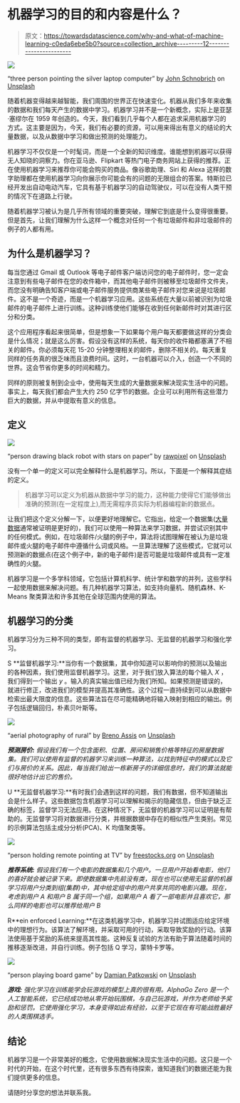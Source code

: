 # 机器学习的目的和内容是什么？

> 原文：<https://towardsdatascience.com/why-and-what-of-machine-learning-c0eda6ebe5b0?source=collection_archive---------12----------------------->

![](img/f2b9124ea539d15ec20403301598f8bc.png)

“three person pointing the silver laptop computer” by [John Schnobrich](https://unsplash.com/@johnschno?utm_source=medium&utm_medium=referral) on [Unsplash](https://unsplash.com?utm_source=medium&utm_medium=referral)

随着机器变得越来越智能，我们周围的世界正在快速变化。机器从我们多年来收集的数据和我们每天产生的数据中学习。机器学习并不是一个新概念，实际上是亚瑟·塞缪尔在 1959 年创造的。今天，我们看到几乎每个人都在追求采用机器学习的方式。这主要是因为，今天，我们有必要的资源，可以用来得出有意义的结论的大量数据，以及从数据中学习和做出预测的处理能力。

机器学习不仅仅是一个时髦词，而是一个全新的知识维度。谁能想到机器可以获得无人知晓的洞察力。你在亚马逊、Flipkart 等热门电子商务网站上获得的推荐。正在使用机器学习来推荐你可能会购买的商品。像谷歌助理、Siri 和 Alexa 这样的数字助理都在使用机器学习向你展示你可能会有的问题的无限组合的答案。特斯拉已经开发出自动电动汽车，它具有基于机器学习的自动驾驶仪，可以在没有人类干预的情况下在道路上行驶。

随着机器学习被认为是几乎所有领域的重要突破，理解它到底是什么变得很重要。但是首先，让我们理解为什么这样一个概念对任何一个有垃圾邮件和非垃圾邮件的例子的人都有用。

## 为什么是机器学习？

每当您通过 Gmail 或 Outlook 等电子邮件客户端访问您的电子邮件时，您一定会注意到有些电子邮件在您的收件箱中，而其他电子邮件则被移至垃圾邮件文件夹，而您没有明确告知客户端或电子邮件服务提供商某些电子邮件对您来说是垃圾邮件。这不是一个奇迹，而是一个机器学习应用。这些系统在大量以前被识别为垃圾邮件的电子邮件上进行训练。这种训练使他们能够在收到任何新邮件时对其进行区分和分类。

这个应用程序看起来很简单，但是想象一下如果每个用户每天都要做这样的分类会是什么情况；就是这么厉害。假设没有这样的系统，每天你的收件箱都塞满了不相关的邮件。你必须每天花 15-20 分钟整理相关的邮件，删除不相关的。每天重复同样的任务真的很乏味而且浪费时间。这时，一台机器可以介入，创造一个不同的世界。这会节省你更多的时间和精力。

同样的原则被复制到企业中，使用每天生成的大量数据来解决现实生活中的问题。事实上，每天我们都会产生大约 250 亿字节的数据。企业可以利用所有这些潜力巨大的数据，并从中提取有意义的信息。

## 定义

![](img/1b9a50814bab90335cb5edbcc5aee96d.png)

“person drawing black robot with stars on paper” by [rawpixel](https://unsplash.com/@rawpixel?utm_source=medium&utm_medium=referral) on [Unsplash](https://unsplash.com?utm_source=medium&utm_medium=referral)

没有一个单一的定义可以完全解释什么是机器学习。所以，下面是一个解释其症结的定义。

> 机器学习可以定义为机器从数据中学习的能力，这种能力使得它们能够做出准确的预测(在一定程度上),而无需程序员实际为机器编程新的数据点。

让我们把这个定义分解一下，以便更好地理解它。它指出，给定一个数据集([大量数据](https://static.googleusercontent.com/media/research.google.com/en//pubs/archive/35179.pdf)通常被证明是更好的)，我们可以使用一种算法来学习数据，并尝试识别其中的任何模式。例如，在垃圾邮件/火腿的例子中，算法将试图理解在被认为是垃圾邮件或火腿的电子邮件中遵循什么词或风格。一旦算法理解了这些模式，它就可以预测新的数据点(在这个例子中，新的电子邮件)是否可能是垃圾邮件或具有一定准确性的火腿。

机器学习是一个多学科领域，它包括计算机科学、统计学和数学的并列，这些学科一起使用数据来解决问题。有几种机器学习算法，如支持向量机、随机森林、K-Means 聚类算法和许多其他在全球范围内使用的算法。

## 机器学习的分类

机器学习分为三种不同的类型，即有监督的机器学习、无监督的机器学习和强化学习。

S **监督机器学习:**当你有一个数据集，其中你知道可以影响你的预测以及输出的各种因素，我们使用监督机器学习。这里，对于我们放入算法的每个输入 *X* ，我们得到一个输出 *y* 。输入的真实输出值已经为我们所知。如果预测是错误的，就进行修正，改进我们的模型并提高其准确性。这个过程一直持续到可以从数据中检索出最大限度的信息。这些算法旨在尽可能精确地将输入映射到相应的输出。例子包括逻辑回归，朴素贝叶斯等。

![](img/eb0ec1c660795cb5fcdb608a992c57b5.png)

“aerial photography of rural” by [Breno Assis](https://unsplash.com/@brenoassis?utm_source=medium&utm_medium=referral) on [Unsplash](https://unsplash.com?utm_source=medium&utm_medium=referral)

***预测房价:*** *假设我们有一个包含面积、位置、房间和销售价格等特征的房屋数据集。我们可以使用有监督的机器学习来训练一种算法，以找到特征中的模式以及它们与房价的关系。因此，每当我们给出一栋新房子的详细信息时，我们的算法就能很好地估计出它的售价。*

U **无监督机器学习:**有时我们会遇到这样的问题，我们有数据，但不知道输出会是什么样子。这些数据包含机器学习可以理解和揭示的隐藏信息，但由于缺乏正确的标签，监督学习无法应用。在这种情况下，无监督的机器学习可以证明是有帮助的。无监督学习将对数据进行分类，并根据数据中存在的相似性产生类别。常见的示例算法包括主成分分析(PCA)、K 均值聚类等。

![](img/8c09f4541f64d3f144a078ab71551dd3.png)

“person holding remote pointing at TV” by [freestocks.org](https://unsplash.com/@freestocks?utm_source=medium&utm_medium=referral) on [Unsplash](https://unsplash.com?utm_source=medium&utm_medium=referral)

***推荐系统:*** *假设我们有一个电影的数据集和几个用户。一旦用户开始看电影，他们的喜好就会被记录下来。即使数据集中先前没有类，现在也可以使用无监督的机器学习将用户分类到组(集群)中，其中给定组中的用户共享共同的电影兴趣。现在，考虑到用户 A 和用户 B 属于同一个组，如果用户 A 看了一部电影并且喜欢它，那么同样的电影也可以推荐给用户 B*

R**ein enforced Learning:**在这类机器学习中，机器学习并试图适应给定环境中的理想行为。该算法了解环境，并采取可用的行动，采取导致奖励的行动。该算法使用基于奖励的系统来提高其性能。这种反复试验的方法有助于算法随着时间的推移逐渐改进，并自行训练。例子包括 Q 学习，蒙特卡罗等。

![](img/c78388b88b3e1496aab987008ee25e21.png)

“person playing board game” by [Damian Patkowski](https://unsplash.com/@damianpatkowski?utm_source=medium&utm_medium=referral) on [Unsplash](https://unsplash.com?utm_source=medium&utm_medium=referral)

***游戏:*** *强化学习在训练能学会玩游戏的模型上真的很有用。AlphaGo Zero 是一个人工智能系统，它已经成功地从零开始玩围棋，与自己玩游戏，并作为老师给予奖励和惩罚。它使用强化学习，本身变得如此有经验，以至于它现在有可能战胜最好的人类围棋选手。*

## 结论

机器学习是一个非常美好的概念，它使用数据解决现实生活中的问题。这只是一个时代的开始，在这个时代里，还有很多东西有待探索，谁知道我们的数据还能为我们提供更多的信息。

请随时分享您的想法并联系我。